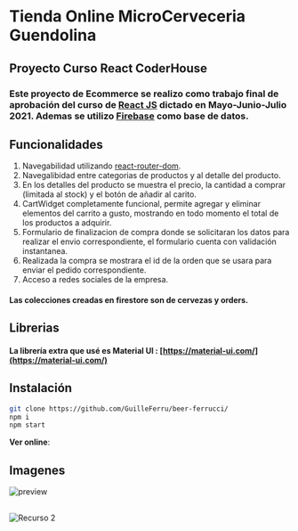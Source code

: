 # Tienda Online MicroCerveceria Guendolina 

## Proyecto Curso React CoderHouse

### Este proyecto de Ecommerce se realizo como trabajo final de aprobación del curso de [React JS](https://es.reactjs.org/) dictado en Mayo-Junio-Julio 2021. Ademas se utilizo [Firebase](https://firebase.google.com/) como base de datos.

## Funcionalidades

1. Navegabilidad utilizando [react-router-dom](https://reactrouter.com/web/guides/quick-start).
2. Navegalibidad entre categorias de productos y al detalle del producto.
3. En los detalles del producto se muestra el precio, la cantidad a comprar (limitada al stock) y el botón de añadir al carito.
4. CartWidget completamente funcional, permite agregar y eliminar elementos del carrito a gusto, mostrando en todo momento el total de los productos a adquirir.
5. Formulario de finalizacion de compra donde se solicitaran los datos para realizar el envio correspondiente, el formulario cuenta con validación instantanea.
6. Realizada la compra se mostrara el id de la orden que se usara para enviar el pedido correspondiente.
7. Acceso a redes sociales de la empresa.
#### Las colecciones creadas en firestore son de cervezas y orders.

## Librerias 
#### La librería extra que usé es Material UI : [https://material-ui.com/](https://material-ui.com/)

## Instalación
```bash
git clone https://github.com/GuilleFerru/beer-ferrucci/
npm i
npm start
```

**Ver online**: 

## Imagenes

![preview](https://user-images.githubusercontent.com/29798128/126390848-8edee773-67a9-4d81-9b5b-d1397ec6b982.png)

## 
![Recurso 2](https://user-images.githubusercontent.com/29798128/126391075-225e58d6-1fda-485a-903b-398fb875b7d7.png)
